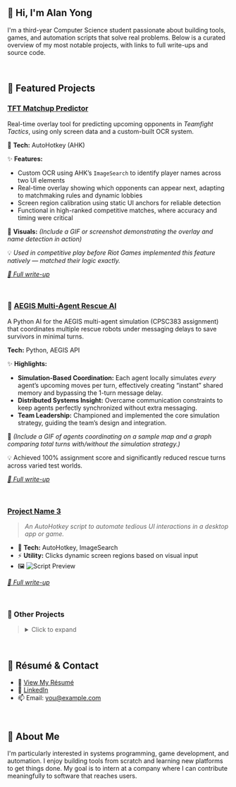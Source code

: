 ## 👋 Hi, I'm Alan Yong

I'm a third-year Computer Science student passionate about building tools, games, and automation scripts that solve real problems. Below is a curated overview of my most notable projects, with links to full write-ups and source code.

&nbsp;
## 📌 Featured Projects
### [TFT Matchup Predictor](https://github.com/yourusername/another-repo)
Real-time overlay tool for predicting upcoming opponents in *Teamfight Tactics*, using only screen data and a custom-built OCR system.

🔧 **Tech:** AutoHotkey (AHK)  

✨ **Features:**  
- Custom OCR using AHK’s `ImageSearch` to identify player names across two UI elements  
- Real-time overlay showing which opponents can appear next, adapting to matchmaking rules and dynamic lobbies  
- Screen region calibration using static UI anchors for reliable detection  
- Functional in high-ranked competitive matches, where accuracy and timing were critical  

📸 **Visuals:** *(Include a GIF or screenshot demonstrating the overlay and name detection in action)*

💡 *Used in competitive play before Riot Games implemented this feature natively — matched their logic exactly.*

[*🔗 Full write-up*](https://github.com/yourusername/link)  

  
&nbsp;
### 🔹 [AEGIS Multi-Agent Rescue AI](https://github.com/yourusername/aegis-rescue-ai)
A Python AI for the AEGIS multi-agent simulation (CPSC383 assignment) that coordinates multiple rescue robots under messaging delays to save survivors in minimal turns.

**Tech:** Python, AEGIS API

✨ **Highlights:**  
- **Simulation-Based Coordination:** Each agent locally simulates *every* agent’s upcoming moves per turn, effectively creating “instant” shared memory and bypassing the 1-turn message delay.  
- **Distributed Systems Insight:** Overcame communication constraints to keep agents perfectly synchronized without extra messaging.  
- **Team Leadership:** Championed and implemented the core simulation strategy, guiding the team’s design and integration.

📸 *(Include a GIF of agents coordinating on a sample map and a graph comparing total turns with/without the simulation strategy.)*

💡 Achieved 100% assignment score and significantly reduced rescue turns across varied test worlds.  

[*🔗 Full write-up*](https://github.com/yourusername/link)  
  
&nbsp;
### [Project Name 3](https://github.com/yourusername/ahk-script-repo)
> *An AutoHotkey script to automate tedious UI interactions in a desktop app or game.*

- 🔧 **Tech:** AutoHotkey, ImageSearch
- ⚡ **Utility:** Clicks dynamic screen regions based on visual input
- 🖼️ ![Script Preview](assets/ahk-preview.png)

[*🔗 Full write-up*](https://github.com/yourusername/link)  

&nbsp;
### 📂 Other Projects
> <details>
>   <summary>Click to expand</summary>
>
> ### [(Google Sheets) League of Legends – Kha’Zix Item DPS Calculator](https://github.com/yourusername/r-simulator)
> 
> Interactive spreadsheet tool for comparing item builds and DPS outcomes on the champion Kha’Zix, factoring in in-game variables like level, combo path, armor, and existing items. 
> 
> **🔧 Tech:**  
> Google Sheets (no scripts)
> 
> **✨ Notable Features:**  
> - Dynamic checkbox-and dropdown-based UI for skill selection, level, item choices, and enemy stats  
> - Calculates marginal benefit of new items based on current build (e.g. "How much does this item improve my damage if I already own X and Y?")  
> - Graph plots relative damage increases over time (enemy level on X-axis)  
> - Fully formula-driven: uses hundreds of excel-formulas (ie. `IF`, `VLOOKUP`), and reference tabs to model game logic  
> - No scripting or macros used — all logic embedded in spreadsheet cells
> 
> **📸 Visuals:**  
> - GIFs and screenshots available (tool in use + formula breakdowns)  
> - [YouTube tutorial video](#) explaining usage and showcasing features  
> - [Reddit post](#) sharing the tool with the community
> 
> 💡 Used personally and by others to optimize high-level Kha’Zix item builds by quantifying damage tradeoffs. 
>
> [*🔗 Full write-up*](https://github.com/yourusername/link)  
>
> &nbsp;
> ### [HSR Jingliu/Bronya Turn-Order Simulator](https://github.com/yourusername/hsr-simulator)
> A console-based Java tool that models turn order and damage trade-offs for two characters in Honkai Star Rail, then brute-forces every speed-vs-damage combination to find optimal setups.
> 
> **🔧 Tech:** Java  
>
> **✨ Notable Features:**  
> - **Simulation Engine:** Accurately tracks state changes (energy, buffs, strong/weak phases, out-of-turn ults).  
> - **Parameter Search:** Divides speed ranges into user-defined brackets and finds the highest DPS combinations in each.  
> 
> 📸 *Include a GIF or screenshot of console output for one bracket and the corresponding performance graph.*
>
> 💡 Confirmed community-recommended speed strategy with independent simulation.
>
> [*🔗 Full write-up*](https://github.com/yourusername/link)  
> </details>

&nbsp;
## 💼 Résumé & Contact

- 📄 [View My Résumé](link-to-resume.pdf)
- 🔗 [LinkedIn](https://linkedin.com/in/yourprofile)
- 📫 Email: you@example.com

&nbsp;
## 🧠 About Me

I'm particularly interested in systems programming, game development, and automation. I enjoy building tools from scratch and learning new platforms to get things done. My goal is to intern at a company where I can contribute meaningfully to software that reaches users.
